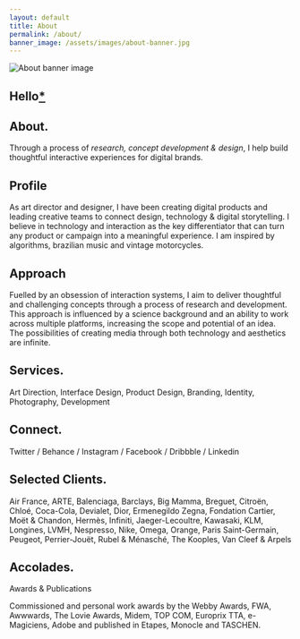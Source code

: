 ```yaml
---
layout: default
title: About
permalink: /about/
banner_image: /assets/images/about-banner.jpg
---
```

<!-- Custom CSS for just this page -->
<link rel="stylesheet" href="{{ '/assets/css/about.css' | relative_url }}">
<main>
  <section class="banner">
    <img src="{{ page.banner_image }}" alt="About banner image">
  </section>
  
  <section class="content">
    <h1>Hello<a href="https://www.youtube.com/watch?v=dQw4w9WgXcQ" class="asterisk-link">*</a></h1>
    <div class="section">
      <h2>About.</h2>
      <p class="fancy-text">Through a process of <em>research, concept development & design</em>, I help build thoughtful interactive experiences for digital brands.</p>
    </div>
    <div class="section">
      <h2>Profile</h2>
      <p>As art director and designer, I have been creating digital products and leading creative teams to connect design, technology & digital storytelling. I believe in technology and interaction as the key differentiator that can turn any product or campaign into a meaningful experience. I am inspired by algorithms, brazilian music and vintage motorcycles.</p>
    </div>  
    <div class="section">
      <h2>Approach</h2>
      <p>Fuelled by an obsession of interaction systems, I aim to deliver thoughtful and challenging concepts through a process of research and development. This approach is influenced by a science background and an ability to work across multiple platforms, increasing the scope and potential of an idea. The possibilities of creating media through both technology and aesthetics are infinite.</p>
    </div>
    <div class="section">
      <h2>Services.</h2>
      <p>Art Direction, Interface Design, Product Design, Branding, Identity, Photography, Development</p>
    </div>
    <div class="section">
      <h2>Connect.</h2>
      <p>Twitter / Behance / Instagram / Facebook / Dribbble / Linkedin</p>
    </div>
    <div class="section">
      <h2>Selected Clients.</h2>
      <p>Air France, ARTE, Balenciaga, Barclays, Big Mamma, Breguet, Citroën, Chloé, Coca-Cola, Devialet, Dior, Ermenegildo Zegna, Fondation Cartier, Moët & Chandon, Hermès, Infiniti, Jaeger-Lecoultre, Kawasaki, KLM, Longines, LVMH, Nespresso, Nike, Omega, Orange, Paris Saint-Germain, Peugeot, Perrier-Jouët, Rubel & Ménasché, The Kooples, Van Cleef & Arpels</p>
    </div>
    <div class="section">
      <h2>Accolades.</h2>
      <p>Awards & Publications</p>
      <p>Commissioned and personal work awards by the Webby Awards, FWA, Awwwards, The Lovie Awards, Midem, TOP COM, Europrix TTA, e-Magiciens, Adobe and published in Etapes, Monocle and TASCHEN.</p>
    </div>
  </section>
</main>
<!-- Custom JavaScript for this page -->
<script src="{{ '/assets/js/about.js' | relative_url }}"></script>
